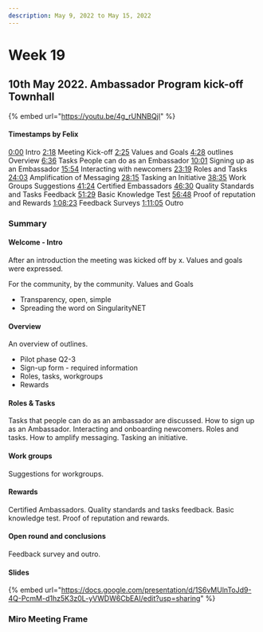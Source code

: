 ```yaml
---
description: May 9, 2022 to May 15, 2022
---
```


# Week 19

## 10th May 2022. Ambassador Program kick-off Townhall

{% embed url="https://youtu.be/4g_rUNNBQjI" %}

#### Timestamps by Felix

[0:00](https://www.youtube.com/watch?v=4g\_rUNNBQjI\&t=0s) Intro [2:18](https://www.youtube.com/watch?v=4g\_rUNNBQjI\&t=138s) Meeting Kick-off [2:25](https://www.youtube.com/watch?v=4g\_rUNNBQjI\&t=145s) Values and Goals [4:28](https://www.youtube.com/watch?v=4g\_rUNNBQjI\&t=268s) outlines Overview [6:36](https://www.youtube.com/watch?v=4g\_rUNNBQjI\&t=396s) Tasks People can do as an Embassador [10:01](https://www.youtube.com/watch?v=4g\_rUNNBQjI\&t=601s) Signing up as an Embassador [15:54](https://www.youtube.com/watch?v=4g\_rUNNBQjI\&t=954s) Interacting with newcomers [23:19](https://www.youtube.com/watch?v=4g\_rUNNBQjI\&t=1399s) Roles and Tasks [24:03](https://www.youtube.com/watch?v=4g\_rUNNBQjI\&t=1443s) Amplification of Messaging [28:15](https://www.youtube.com/watch?v=4g\_rUNNBQjI\&t=1695s) Tasking an Initiative [38:35](https://www.youtube.com/watch?v=4g\_rUNNBQjI\&t=2315s) Work Groups Suggestions [41:24](https://www.youtube.com/watch?v=4g\_rUNNBQjI\&t=2484s) Certified Embassadors [46:30](https://www.youtube.com/watch?v=4g\_rUNNBQjI\&t=2790s) Quality Standards and Tasks Feedback [51:29](https://www.youtube.com/watch?v=4g\_rUNNBQjI\&t=3089s) Basic Knowledge Test [56:48](https://www.youtube.com/watch?v=4g\_rUNNBQjI\&t=3408s) Proof of reputation and Rewards [1:08:23](https://www.youtube.com/watch?v=4g\_rUNNBQjI\&t=4103s) Feedback Surveys [1:11:05](https://www.youtube.com/watch?v=4g\_rUNNBQjI\&t=4265s) Outro

### Summary

#### Welcome - Intro

After an introduction the meeting was kicked off by x. Values and goals were expressed.&#x20;

For the community, by the community. Values and Goals

* Transparency, open, simple
* Spreading the word on SingularityNET

#### Overview

An overview of outlines.&#x20;

* Pilot phase Q2-3
* Sign-up form - required information
* Roles, tasks, workgroups
* Rewards&#x20;

#### Roles & Tasks

Tasks that people can do as an ambassador are discussed. How to sign up as an Ambassador. Interacting and onboarding newcomers. Roles and tasks. How to amplify messaging. Tasking an initiative.&#x20;

#### Work groups

Suggestions for workgroups.&#x20;

#### Rewards

Certified Ambassadors. Quality standards and tasks feedback. Basic knowledge test. Proof of reputation and rewards.&#x20;

#### Open round and conclusions

Feedback survey and outro.

#### Slides

{% embed url="https://docs.google.com/presentation/d/1S6vMUlnToJd9-4Q-PcmM-d1hz5K3z0L-yVWDW6CbEAI/edit?usp=sharing" %}

### Miro Meeting Frame

<figure><img src="../../.gitbook/assets/Screenshot from 2023-04-26 13-59-05.png" alt=""><figcaption></figcaption></figure>

